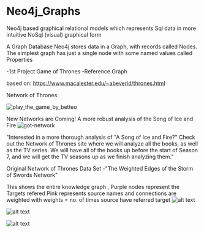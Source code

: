 # Neo4j_Graphs
Neo4j based graphical relational models which represents Sql data in more intuitive NoSql (visual) graphical form

A Graph Database
Neo4j stores data in a Graph, with records called Nodes.
The simplest graph has just a single node with some named values called Properties

-1st Project Game of Thrones -Reference Graph 

based on:
https://www.macalester.edu/~abeverid/thrones.html

Network of Thrones

![play_the_game_by_betteo](https://user-images.githubusercontent.com/12375180/31938122-49543296-b8d4-11e7-885d-c834e0f922d7.jpg)

New Networks are Coming!
A more robust analysis of the Song of Ice and Fire
![got-network](https://user-images.githubusercontent.com/12375180/31938226-9569fa94-b8d4-11e7-8bc0-87088d6f31ca.png)



"Interested in a more thorough analysis of "A Song of Ice and Fire?" Check out the Network of Thrones site where we will analyze all the books, as well as the TV series. We will have all of the books up before the start of Season 7, and we will get the TV seasons up as we finish analyzing them."

Original Network of Thrones Data Set -"The Weighted Edges of the Storm of Swords Network"

This shows the entire knowledge graph ,
Purple nodes represent the Targets refered 
Pink represents source names
and connections are weighted with weights = no. of times source have referred target
![alt text](https://user-images.githubusercontent.com/12375180/31937679-e07e5ac2-b8d2-11e7-83d7-80ad28ab2f3c.png)

![alt text](https://user-images.githubusercontent.com/12375180/31937828-48828fb2-b8d3-11e7-9382-44f34173af1b.png)

![alt text](https://user-images.githubusercontent.com/12375180/31937830-4ab58352-b8d3-11e7-9867-248dac0b7cdc.png)
